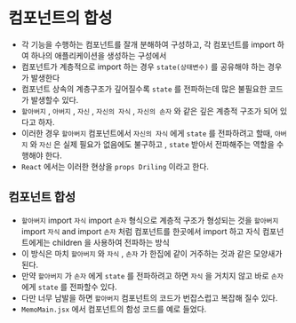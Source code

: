 # 컴포넌트의 합성

- 각 기능을 수행하는 컴포넌트를 잘개 분해하여 구성하고, 각 컴포넌트를 import 하여 하나의 애플리케이션을 생성하는 구성에서
- 컴포넌트가 계층적으로 import 하는 경우 `state(상태변수)` 를 공유해야 하는 경우가 발생한다
- 컴포넌트 상속의 계층구조가 깊어질수록 `state` 를 전파하는데 많은 불필요한 코드가 발생할수 있다.
- `할아버지` , `아버지` , `자신` , `자신의 자식` , `자신의 손자` 와 같은 깊은 계층적 구조가 되어 있다고 하자.
- 이러한 경우 `할아버지` 컴포넌트에서 `자신의 자식` 에게 `state` 를 전파하려고 할때, `아버지` 와 `자신` 은 실제 필요가 없음에도 불구하고 , `state` 받아서 전파해주는 역할을 수행해야 한다.
- `React` 에서는 이러한 현상을 `props Driling` 이라고 한다.

## 컴포넌트 합성

- `할아버지` import `자식` import `손자` 형식으로 계층적 구조가 형성되는 것을 `할아버지` import `자식` and import `손자` 처럼 컴포넌트를 한곳에서 import 하고 자식 컴포넌트에게는 children 을 사용하여 전파하는 방식
- 이 방식은 마치 `할아버지` 와 `자식` , `손자` 가 한집에 같이 거주하는 것과 같은 모양새가 된다.
- 만약 `할아버지` 가 `손자` 에게 `state` 를 전파하려고 하면 `자식` 을 거치지 않고 바로 `손자` 에게 `state` 를 전파할수 있다.
- 다만 너무 남발을 하면 `할아버지` 컴포넌트의 코드가 번잡스럽고 복잡해 질수 있다.
- `MemoMain.jsx` 에서 컴포넌트의 함성 코드를 예로 들었다.
